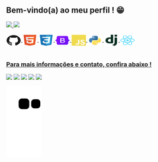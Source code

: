 ## Bem-vindo(a) ao meu perfil ! 😁

 <div>
   <a href="https://github.com/PsicoCretos">
   <img height="180em" src="https://github-readme-stats.vercel.app/api?username=PsicoCretos&show_icons=true&theme=radical&include_all_commits=true&count_private=true"/>
   <img height="180em" src="https://github-readme-stats.vercel.app/api/top-langs/?username=devemdobro&layout=compact&langs_count=6&theme=tokyonight"/>

</div>
<div style="display: inline_block"><br>
  <img align="center" alt="GIT-HUB" height="30" width="40" src="https://raw.githubusercontent.com/devicons/devicon/master/icons/github/github-original.svg">
  <img align="center" alt="HTML" height="30" width="40" src="https://raw.githubusercontent.com/devicons/devicon/master/icons/html5/html5-original.svg">
  <img align="center" alt="CSS3" height="30" width="40" src="https://raw.githubusercontent.com/devicons/devicon/master/icons/css3/css3-original.svg">
  <img align="center" alt="BOOTSTRAP" height="30" width="40" src="https://raw.githubusercontent.com/devicons/devicon/master/icons/bootstrap/bootstrap-original.svg">
  <img align="center" alt="JS" height="30" width="40" src="https://raw.githubusercontent.com/devicons/devicon/master/icons/javascript/javascript-plain.svg">
  <img align="center" alt="PYTHON" height="30" width="40" src="https://raw.githubusercontent.com/devicons/devicon/master/icons/python/python-original.svg">
  <img align="center" alt="DJANGO" height="30" width="40" src="https://raw.githubusercontent.com/devicons/devicon/master/icons/django/django-plain.svg">
  <img align="center" alt="REACT" height="30" width="40" src="https://raw.githubusercontent.com/devicons/devicon/master/icons/react/react-original.svg">
  
  
</div>
 
 <br>
 
  ### Para mais informações e contato, confira abaixo ! 
 
<div> 
  <a href="https://www.linkedin.com/in/guilherme-fellipini-sim%C3%B5es-do-amaral-martins-65a567201/" target="_blank"><img src="https://img.shields.io/badge/-LinkedIn-%230077B5?style=for-the-badge&logo=linkedin&logoColor=white" target="_blank"></a> 
  <a href = "mailto:fellipini@gmail.com"><img src="https://img.shields.io/badge/-Gmail-%23333?style=for-the-badge&logo=gmail&logoColor=white" target="_blank"></a>
  <a href="https://discord.gg/Bp6NmaxaE8" target="_blank"><img src="https://img.shields.io/badge/Discord-7289DA?style=for-the-badge&logo=discord&logoColor=white" target="_blank"></a> 
  <!--<a href="https://www.youtube.com/" target="_blank"><img src="https://img.shields.io/badge/YouTube-FF0000?style=for-the-badge&logo=youtube&logoColor=white" target="_blank"></a>-->
  <a href = "https://www.facebook.com/gui.fellipini"><img src="https://img.shields.io/badge/facebook-7289DA?style=for-the-badge&logo=facebook&logoColor=white" target="_blank"></a>
  <a href="https://instagram.com/psicocretos" target="_blank"><img src="https://img.shields.io/badge/-Instagram-%23E4405F?style=for-the-badge&logo=instagram&logoColor=white" target="_blank"></a>
 
 
 
  ![Snake animation](https://github.com/PsicoCretos/PsicoCretos/blob/output/github-contribution-grid-snake.svg)

</div>
